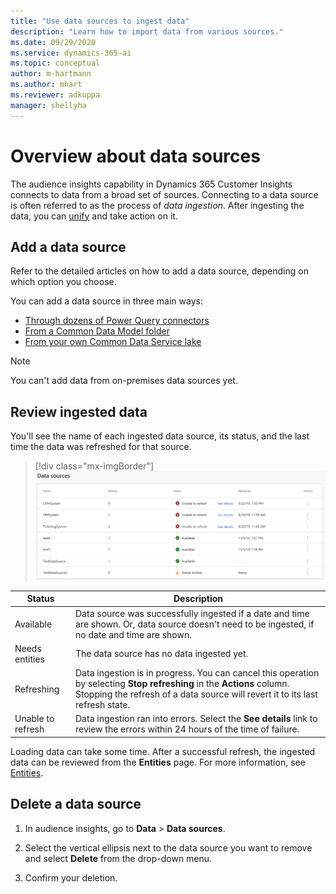 ```yaml
---
title: "Use data sources to ingest data"
description: "Learn how to import data from various sources."
ms.date: 09/29/2020
ms.service: dynamics-365-ai
ms.topic: conceptual
author: m-hartmann
ms.author: mhart
ms.reviewer: adkuppa
manager: shellyha
---
```


# Overview about data sources

The audience insights capability in Dynamics 365 Customer Insights connects to data from a broad set of sources. Connecting to a data source is often referred to as the process of *data ingestion*. After ingesting the data, you can [unify](data-unification.md) and take action on it.

## Add a data source

Refer to the detailed articles on how to add a data source, depending on which option you choose.

You can add a data source in three main ways:

- [Through dozens of Power Query connectors](connect-power-query.md)
- [From a Common Data Model folder](connect-common-data-model.md)
- [From your own Common Data Service lake](connect-common-data-service-lake.md)

> [!NOTE]
> You can't add data from on-premises data sources yet.

## Review ingested data

You'll see the name of each ingested data source, its status, and the last time the data was refreshed for that source.

> [!div class="mx-imgBorder"]
> ![Data source added](media/configure-data-datasource-added.png "Data source added")

|Status  |Description  |
|---------|---------|
|Available   |Data source was successfully ingested if a date and time are shown. Or, data source doesn't need to be ingested, if no date and time are shown.          |
|Needs entities   |The data source has no data ingested yet.         |
|Refreshing    |Data ingestion is in progress. You can cancel this operation by selecting **Stop refreshing** in the **Actions** column. Stopping the refresh of a data source will revert it to its last refresh state.       |
|Unable to refresh     |Data ingestion ran into errors. Select the **See details** link to review the errors within 24 hours of the time of failure.         |

Loading data can take some time. After a successful refresh, the ingested data can be reviewed from the **Entities** page. For more information, see [Entities](entities.md).

## Delete a data source

1. In audience insights, go to **Data** > **Data sources**.

2. Select the vertical ellipsis next to the data source you want to remove and select **Delete** from the drop-down menu.

3. Confirm your deletion.
